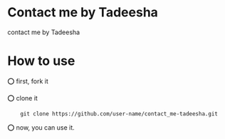# Contact me by Tadeesha
contact me by Tadeesha

# How to use
⭕ first, fork it

⭕ clone it

		git clone https://github.com/user-name/contact_me-tadeesha.git

⭕ now, you can use it.